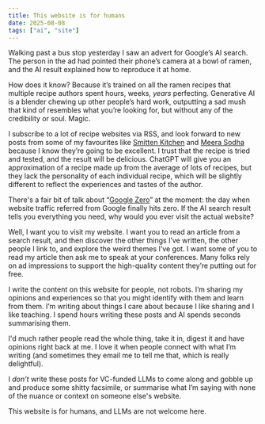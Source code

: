```yaml
---
title: This website is for humans
date: 2025-08-08
tags: ["ai", "site"]
---
```


Walking past a bus stop yesterday I saw an advert for Google’s AI search. The person in the ad had pointed their phone’s camera at a bowl of ramen, and the AI result explained how to reproduce it at home.

How does it know? Because it’s trained on all the ramen recipes that multiple recipe authors spent hours, weeks, *years* perfecting. Generative AI is a blender chewing up other people’s hard work, outputting a sad mush that kind of resembles what you’re looking for, but without any of the credibility or soul. Magic.

I subscribe to a lot of recipe websites via RSS, and look forward to new posts from some of my favourites like [Smitten Kitchen](https://smittenkitchen.com) and [Meera Sodha](https://www.theguardian.com/profile/meera-sodha) because I know they’re going to be excellent. I trust that the recipe is tried and tested, and the result will be delicious. ChatGPT will give you an approximation of a recipe made up from the average of lots of recipes, but they lack the personality of each individual recipe, which will be slightly different to reflect the experiences and tastes of the author.

There's a fair bit of talk about “[Google Zero](https://www.theverge.com/24167865/google-zero-search-crash-housefresh-ai-overviews-traffic-data-audience)” at the moment: the day when website traffic referred from Google finally hits zero. If the AI search result tells you everything you need, why would you ever visit the actual website? 

Well, I want you to visit my website. I want you to read an article from a search result, and then discover the other things I’ve written, the other people I link to, and explore the weird themes I’ve got. I want some of you to read my article then ask me to speak at your conferences. Many folks rely on ad impressions to support the high-quality content they’re putting out for free.

I write the content on this website for people, not robots. I’m sharing my opinions and experiences so that you might identify with them and learn from them. I’m writing about things I care about because I like sharing and I like teaching. I spend hours writing these posts and AI spends seconds summarising them. 

I'd much rather people read the whole thing, take it in, digest it and have opinions right back at me. I love it when people connect with what I’m writing (and sometimes they email me to tell me that, which is really delightful). 

I *don’t* write these posts for VC-funded LLMs to come along and gobble up and produce some shitty facsimile, or summarise what I’m saying with none of the nuance or context on someone else's website.

This website is for humans, and LLMs are not welcome here.